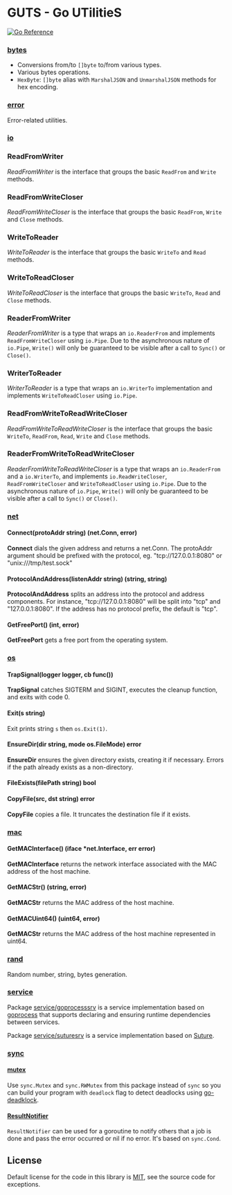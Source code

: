 # GUTS - Go UTilitieS

[![Go Reference](https://pkg.go.dev/badge/github.com/daotl/guts.svg)](https://pkg.go.dev/github.com/daotl/guts)

### [bytes](./bytes)

- Conversions from/to `[]byte` to/from various types.
- Various bytes operations.
- `HexByte`: `[]byte` alias with `MarshalJSON` and `UnmarshalJSON` methods for hex encoding.

### [error](./error)

Error-related utilities.

### [io](./io)

### ReadFromWriter

*ReadFromWriter* is the interface that groups the basic `ReadFrom` and `Write` methods.

### ReadFromWriteCloser

*ReadFromWriteCloser* is the interface that groups the basic `ReadFrom`, `Write` and `Close` methods.

### WriteToReader

*WriteToReader* is the interface that groups the basic `WriteTo` and `Read` methods.

### WriteToReadCloser

*WriteToReadCloser* is the interface that groups the basic `WriteTo`, `Read` and `Close` methods.

### ReaderFromWriter

*ReaderFromWriter* is a type that wraps an `io.ReaderFrom` and implements `ReadFromWriteCloser` using `io.Pipe`.
Due to the asynchronous nature of `io.Pipe`, `Write()` will only be guaranteed to be visible after
a call to `Sync()` or `Close()`.

### WriterToReader

*WriterToReader* is a type that wraps an `io.WriterTo` implementation and implements `WriteToReadCloser` using `io.Pipe`.

### ReadFromWriteToReadWriteCloser

*ReadFromWriteToReadWriteCloser* is the interface that groups the basic `WriteTo`, `ReadFrom`, `Read`, `Write` and `Close` methods.

### ReaderFromWriteToReadWriteCloser

*ReaderFromWriteToReadWriteCloser* is a type that wraps an `io.ReaderFrom` and a `io.WriterTo`, and
implements `io.ReadWriteCloser`, `ReadFromWriteCloser` and `WriteToReadCloser` using `io.Pipe`.
Due to the asynchronous nature of `io.Pipe`, `Write()` will only be guaranteed to be visible after
a call to `Sync()` or `Close()`.

### [net](./net/net.go)

#### Connect(protoAddr string) (net.Conn, error)

**Connect** dials the given address and returns a net.Conn. The protoAddr argument should be
prefixed with the protocol, eg. "tcp://127.0.0.1:8080" or "unix:///tmp/test.sock"

#### ProtocolAndAddress(listenAddr string) (string, string)

**ProtocolAndAddress** splits an address into the protocol and address components.
For instance, "tcp://127.0.0.1:8080" will be split into "tcp" and "127.0.0.1:8080".
If the address has no protocol prefix, the default is "tcp".

#### GetFreePort() (int, error)

**GetFreePort** gets a free port from the operating system.

### [os](./os/os.go)

#### TrapSignal(logger logger, cb func())

**TrapSignal** catches SIGTERM and SIGINT, executes the cleanup function, and exits with code 0.

#### Exit(s string)

Exit prints string `s` then `os.Exit(1)`.

#### EnsureDir(dir string, mode os.FileMode) error

**EnsureDir** ensures the given directory exists, creating it if necessary.
Errors if the path already exists as a non-directory.

#### FileExists(filePath string) bool

#### CopyFile(src, dst string) error

**CopyFile** copies a file. It truncates the destination file if it exists.

### [mac](./os/mac.go)

#### GetMACInterface() (iface *net.Interface, err error)

**GetMACInterface** returns the network interface associated with the MAC address of the host machine.

#### GetMACStr() (string, error)

**GetMACStr** returns the MAC address of the host machine.

#### GetMACUint64() (uint64, error)

**GetMACStr** returns the MAC address of the host machine represented in uint64.

### [rand](./rand)

Random number, string, bytes generation.

### [service](./service)

Package [service/goprocesssrv](./service/goprocess/service.go) is a service implementation based on
[goprocess](https://github.com/jbenet/goprocess) that supports declaring and ensuring runtime
dependencies between services.

Package [service/suturesrv](./service/suture/service.go) is a service implementation based on
[Suture](https://github.com/thejerf/suture).

### [sync](./sync)

#### [mutex](./sync/mutex.go)

Use `sync.Mutex` and `sync.RWMutex` from this package instead of `sync` so you can build your
program with `deadlock` flag to detect deadlocks
using [go-deadklock](https://github.com/sasha-s/go-deadlock).

#### [ResultNotifier](./sync/result_notifier.go)

`ResultNotifier` can be used for a goroutine to notify others that a job is done and pass the error
occurred or nil if no error. It's based on `sync.Cond`.

## License

Default license for the code in this library is [MIT](LICENSE), see the source code for exceptions.
